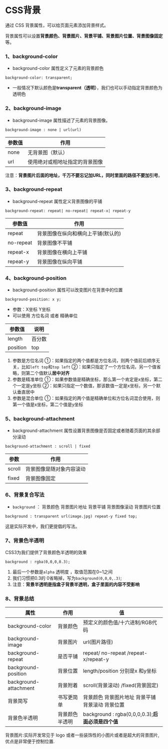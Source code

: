 # CSS背景

通过 CSS 背景属性，可以给页面元素添加背景样式。

背景属性可以设置**背景颜色、背景图片、背景平铺、背景图片位置、背景图像固定**等。

### 1、background-color

* background-color 属性定义了元素的背景颜色

```
background-color: transparent;
```

* 一般情况下默认颜色是**transparent（透明）**，我们也可以手动指定背景颜色为透明色

### 2、background-image

* background-image 属性描述了元素的背景图像。

```
background-image : none | url(url)
```

| 参数值 | 作用 |
| --- | --- |
| none | 无背景图（默认） |
| url | 使用绝对或相地址指定的背景图像 |

注意：**背景图片后面的地址，千万不要忘记加URL，同时里面的路径不要加引号**。

### 3、background-repeat

* background-repeat 属性定义背景图像的平铺

```
background-repeat: repeat| no-repeat| repeat-x| repeat-y
```

| 参数值 | 作用 |
| --- | --- |
| repeat | 背景图像在纵向和横向上平铺(默认的) |
| no-repeat | 背景图像不平铺 |
| repeat-x | 背景图像在横向上平铺 |
| repeat-y | 背景图像在纵向平铺 |

### 4、background-position

* background-position 属性可以改变图片在背景中的位置

```
background-position: x y;
```

* 参数：X坐标 Y坐标
* 可以使用 方位名词 或者 精确单位

| 参数值 | 说明 |
| --- | --- |
| length | 百分数|由浮点数字和单位标识符组成的长度值 |
| position | top| center | bottom |left |center |right **方位名词** |

1. 参数是方位名词
   ①：如果指定的两个值都是方位名词，则两个值前后顺序无关，比如`left top`和`top left`
   ②：如果只指定了一个方位名词，另一个值省略，则第二个值默认**居中对齐**
2. 参数是精准单位
   ①：如果参数值是精确坐标，那么第一个肯定是x坐标，第二个一定是y坐标
   ②：如果只指定一个数值，那该数值一定是x坐标，另一个默认垂直居中
3. 参数是混合单位
   ①：如果指定的两个值是精确单位和方位名词混合使用，则第一个值是x坐标，第二个值是y坐标

### 5、background-attachment

* background-attachment 属性设置背景图像是否固定或者随着页面的其余部分滚动

```
background-attachment : scroll | fixed
```

| 参数 | 作用 |
| --- | --- |
| scroll | 背景图像是随对象内容滚动 |
| fixed | 背景图像固定 |

### 6、背景复合写法

* `background` ： 背景颜色 背景图片地址 背景平铺 背景图像滚动 背景图片位置

```
background : transparent url(image.jpg) repeat-y fixed top;
```

这是实际开发中，我们更提倡的写法。

### 7、背景色半透明

CSS3为我们提供了背景颜色半透明的效果

```
background : rgba(0,0,0,0.3);
```

1. 最后一个参数是`alpha` 透明度 ，取值范围在0~1之间
2. 我们习惯把0.3的 0省略掉，写为`background(0,0,0,.3)`;
3. 注意：**背景半透明是指盒子背景半透明，盒子里面的内容不受影响**

### 8、背景总结

| 属性 | 作用 | 值 |
| --- | --- | --- |
| background-color | 背景颜色 | 预定义的颜色值/十六进制/RGB代码 |
| background-image | 背景图片 | url(图片路径) |
| background-repeat | 是否平铺 | repeat/ no-repeat /repeat-x/repeat-y |
| background-position | 背景位置 | length/position 分别是x 和y坐标 |
| background-attachment | 背景附着 | scroll(背景滚动) /fixed(背景固定) |
| 背景简写 | 书写更简单 | 背景颜色 背景图片地址 背景平铺 背景滚动 背景位置 |
| 背景色半透明 | 背景颜色半透明 | background : rgba(0,0,0,0.3);**后面必须是四个值** |

背景图片:实际开发常见于 logo 或者一些装饰性的小图片或者是超大的背景图片, 优点是非常便于控制位置.